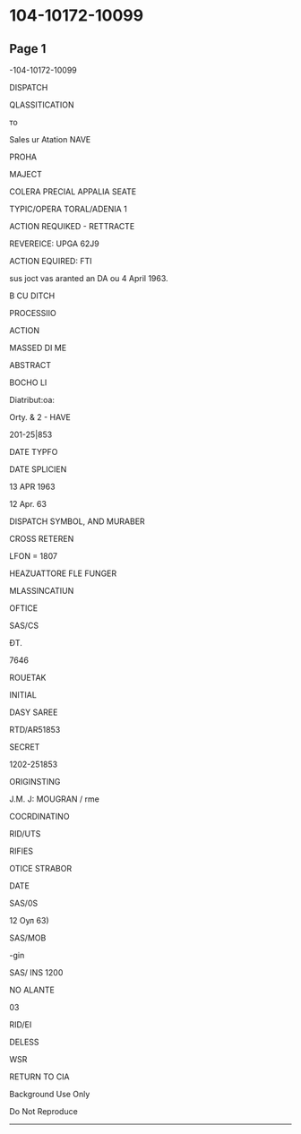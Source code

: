 # 104-10172-10099

## Page 1

-104-10172-10099

DISPATCH

QLASSITICATION

то

Sales ur Atation NAVE

PROHA

MAJECT

COLERA PRECIAL APPALIA SEATE

TYPIC/OPERA TORAL/ADENIA 1

ACTION REQUIKED - RETTRACTE

REVEREICE: UPGA 62J9

ACTION EQUIRED: FTI

sus joct vas aranted an DA ou 4 April 1963.

B CU DITCH

PROCESSIIO

ACTION

MASSED DI ME

ABSTRACT

BOCHO LI

Diatribut:oa:

Orty. & 2 - HAVE

201-25|853

DATE TYPFO

DATE SPLICIEN

13 APR 1963

12 Apr. 63

DISPATCH SYMBOL, AND MURABER

CROSS RETEREN

LFON = 1807

HEAZUATTORE FLE FUNGER

MLASSINCATIUN

OFTICE

SAS/CS

ĐT.

7646

ROUETAK

INITIAL

DASY SAREE

RTD/AR51853

SECRET

1202-251853

ORIGINSTING

J.M. J: MOUGRAN / rme

COCRDINATINO

RID/UTS

RIFIES

OTICE STRABOR

DATE

SAS/0S

12 Оул 63)

SAS/MOB

-gin

SAS/ INS 1200

NO ALANTE

03

RID/EI

DELESS

WSR

RETURN TO CIA

Background Use Only

Do Not Reproduce

---

